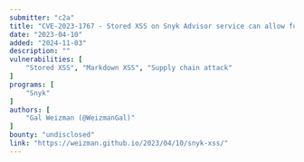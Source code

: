 ```yaml
---
submitter: "c2a"
title: "CVE-2023-1767 - Stored XSS on Snyk Advisor service can allow full fabrication of npm packages health score"
date: "2023-04-10"
added: "2024-11-03"
description: ""
vulnerabilities: [
    "Stored XSS", "Markdown XSS", "Supply chain attack"
]
programs: [
    "Snyk"
]
authors: [
    "Gal Weizman (@WeizmanGal)"
]
bounty: "undisclosed"
link: "https://weizman.github.io/2023/04/10/snyk-xss/"
---
```




